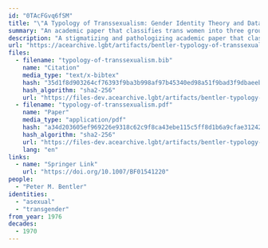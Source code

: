 ```yaml
---
id: "0TAcFGvq6fSM"
title: "\"A Typology of Transsexualism: Gender Identity Theory and Data\""
summary: "An academic paper that classifies trans women into three groups—heterosexual, homosexual, and asexual"
description: "A stigmatizing and pathologizing academic paper that classifies trans women into three groups—heterosexual, homosexual, and asexual (CW: transphobia, misgendering, pathologizing trans people)"
url: "https://acearchive.lgbt/artifacts/bentler-typology-of-transsexualism"
files:
  - filename: "typology-of-transsexualism.bib"
    name: "Citation"
    media_type: "text/x-bibtex"
    hash: "35d1f8d903264cf76393f9ba3b998af97b45340ed98a51f9bad3f9dbaeeb6ae6"
    hash_algorithm: "sha2-256"
    url: "https://files-dev.acearchive.lgbt/artifacts/bentler-typology-of-transsexualism/typology-of-transsexualism.bib"
  - filename: "typology-of-transsexualism.pdf"
    name: "Paper"
    media_type: "application/pdf"
    hash: "a34d203605ef969226e9318c62c9f8ca43ebe115c5ff8d1b6a9cfae312424995"
    hash_algorithm: "sha2-256"
    url: "https://files-dev.acearchive.lgbt/artifacts/bentler-typology-of-transsexualism/typology-of-transsexualism.pdf"
    lang: "en"
links:
  - name: "Springer Link"
    url: "https://doi.org/10.1007/BF01541220"
people:
  - "Peter M. Bentler"
identities:
  - "asexual"
  - "transgender"
from_year: 1976
decades:
  - 1970
---
```

